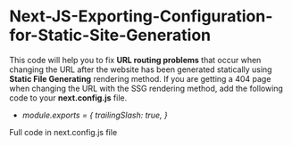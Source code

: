 # Next-JS-Exporting-Configuration-for-Static-Site-Generation
This code will help you to fix **URL routing problems** that occur when changing the URL after the website has been generated statically using **Static File Generating** rendering method. If you are getting a 404 page when changing the URL with the SSG rendering method, add the following code to your **next.config.js** file.

* *module.exports = { trailingSlash: true, }*

Full code in next.config.js file
